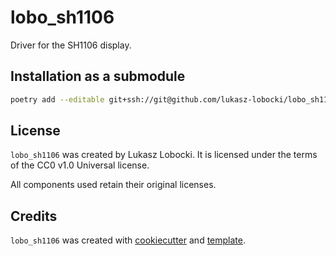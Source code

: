 # lobo_sh1106

Driver for the SH1106 display.

## Installation as a submodule

```bash
poetry add --editable git+ssh://git@github.com/lukasz-lobocki/lobo_sh1106.git
```

## License

`lobo_sh1106` was created by Lukasz Lobocki. It is licensed under the terms of the CC0 v1.0 Universal license.

All components used retain their original licenses.

## Credits

`lobo_sh1106` was created with [cookiecutter](https://cookiecutter.readthedocs.io/en/latest/) and [template](https://github.com/lukasz-lobocki/py-pkgs-cookiecutter).
